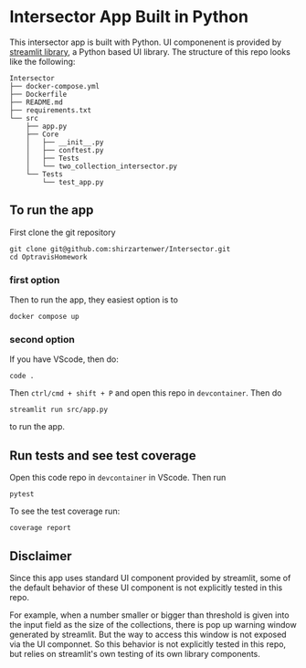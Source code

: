 # Intersector App Built in Python

This intersector app is built with Python. UI componenent is provided by [streamlit library](https://streamlit.io/), a Python based UI library. The structure of this repo looks like the following:


```
Intersector
├── docker-compose.yml
├── Dockerfile
├── README.md
├── requirements.txt
└── src
    ├── app.py
    ├── Core
    │   ├── __init__.py
    │   ├── conftest.py
    │   ├── Tests
    │   └── two_collection_intersector.py
    └── Tests
        └── test_app.py
```

## To run the app

First clone the git repository

```
git clone git@github.com:shirzartenwer/Intersector.git
cd OptravisHomework
```

### first option

Then to run the app, they easiest option is to 
```
docker compose up
```
### second option
If you have VScode, then do:

```
code .
```

Then `ctrl/cmd + shift + P` and open this repo in `devcontainer`. 
Then do 
```
streamlit run src/app.py
``` 
to run the app. 



## Run tests and see test coverage
Open this code repo in `devcontainer` in VScode. Then run 
```
pytest
```

To see the test coverage run: 

```
coverage report 
```


## Disclaimer

Since this app uses standard UI component provided by streamlit, some of the default behavior of these UI component is not explicitly tested in this repo.

For example, when a number smaller or bigger than threshold is given into the input field as the size of the collections, there is pop up warning window generated by streamlit. But the way to access this window is not exposed via the UI componnet. So this behavior is not explicitly tested in this repo, but relies on streamlit's own testing of its own library components.